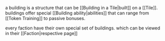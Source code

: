 a building is a structure that can be [[Building in a Tile|built]] on a [[Tile]]. buildings offer special [[Building ability|abilities]] that can range from [[Token Training]] to passive bonuses.

every faction have their own special set of buildings. which can be viewed in their [[Faction|respective page]]